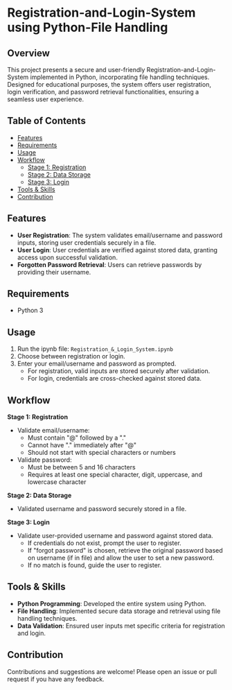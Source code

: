 # Registration-and-Login-System using Python-File Handling
## Overview
This project presents a secure and user-friendly Registration-and-Login-System implemented in Python, incorporating file handling techniques. Designed for educational purposes, the system offers user registration, login verification, and password retrieval functionalities, ensuring a seamless user experience.


## Table of Contents
- [Features](#features)
- [Requirements](#requirements)
- [Usage](#usage)
- [Workflow](#workflow)
   - [Stage 1: Registration](#stage-1-registration)
   - [Stage 2: Data Storage](#stage-2-data-storage)
   - [Stage 3: Login](#stage-3-login)
- [Tools & Skills](#tools--skills)
- [Contribution](#contribution)

## Features
- **User Registration**: The system validates email/username and password inputs, storing user credentials securely in a file.
- **User Login**: User credentials are verified against stored data, granting access upon successful validation.
- **Forgotten Password Retrieval**: Users can retrieve passwords by providing their username.

## Requirements
- Python 3

## Usage
1. Run the ipynb file: `Registration_&_Login_System.ipynb`
2. Choose between registration or login.
3. Enter your email/username and password as prompted.
   - For registration, valid inputs are stored securely after validation.
   - For login, credentials are cross-checked against stored data.

## Workflow
**Stage 1: Registration**
- Validate email/username:
   - Must contain "@" followed by a "."
   - Cannot have "." immediately after "@"
   - Should not start with special characters or numbers
- Validate password:
   - Must be between 5 and 16 characters
   - Requires at least one special character, digit, uppercase, and lowercase character

**Stage 2: Data Storage**
- Validated username and password securely stored in a file.

**Stage 3: Login**
- Validate user-provided username and password against stored data.
   - If credentials do not exist, prompt the user to register.
   - If "forgot password" is chosen, retrieve the original password based on username (if in file) and allow the user to set a new password.
   - If no match is found, guide the user to register.

## Tools & Skills
- **Python Programming**: Developed the entire system using Python.
- **File Handling**: Implemented secure data storage and retrieval using file handling techniques.
- **Data Validation**: Ensured user inputs met specific criteria for registration and login.

## Contribution
Contributions and suggestions are welcome! Please open an issue or pull request if you have any feedback.
